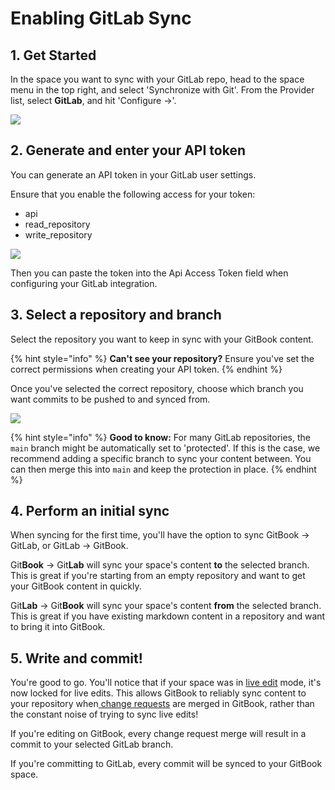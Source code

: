 # Enabling GitLab Sync

## 1. Get Started

In the space you want to sync with your GitLab repo, head to the space menu in the top right, and select 'Synchronize with Git'. From the Provider list, select **GitLab**, and hit 'Configure ->'.

![](<../../.gitbook/assets/Git Sync – GitLab.png>)

## 2. Generate and enter your API token

You can generate an API token in your GitLab user settings.

Ensure that you enable the following access for your token:

* api
* read_repository
* write_repository

![](<../../.gitbook/assets/Git Sync – GitLab Config.png>)

Then you can paste the token into the Api Access Token field when configuring your GitLab integration.

## 3. Select a repository and branch

Select the repository you want to keep in sync with your GitBook content.

{% hint style="info" %}
**Can't see your repository?** Ensure you've set the correct permissions when creating your API token.
{% endhint %}

Once you've selected the correct repository, choose which branch you want commits to be pushed to and synced from.

![](<../../.gitbook/assets/Git Sync – GitLab Filled.png>)

{% hint style="info" %}
**Good to know:** For many GitLab repositories, the `main` branch might be automatically set to 'protected'. If this is the case, we recommend adding a specific branch to sync your content between. You can then merge this into `main` and keep the protection in place.
{% endhint %}

## 4. Perform an initial sync

When syncing for the first time, you'll have the option to sync GitBook -> GitLab, or GitLab -> GitBook.

Git**Book** -> Git**Lab** will sync your space's content **to** the selected branch. This is great if you're starting from an empty repository and want to get your GitBook content in quickly.

Git**Lab** -> Git**Book** will sync your space's content **from** the selected branch. This is great if you have existing markdown content in a repository and want to bring it into GitBook.

## 5. Write and commit!

You're good to go. You'll notice that if your space was in [live edit](../../editing-content/editing-pages/live-edits-and-real-time-collaboration.md) mode, it's now locked for live edits. This allows GitBook to reliably sync content to your repository when[ change requests](../../editing-content/editing-pages/change-requests.md) are merged in GitBook, rather than the constant noise of trying to sync live edits!

If you're editing on GitBook, every change request merge will result in a commit to your selected GitLab branch.

If you're committing to GitLab, every commit will be synced to your GitBook space.

